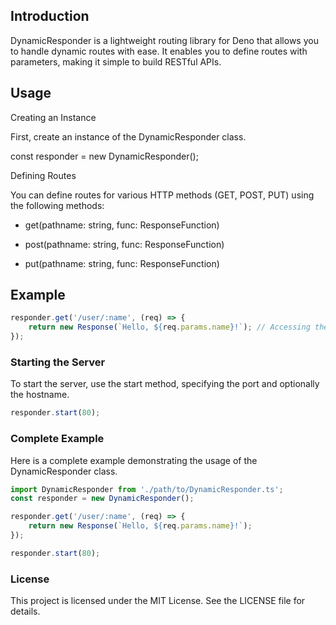 ## Introduction

DynamicResponder is a lightweight routing library for Deno that allows you to handle dynamic routes with ease. It enables you to define routes with parameters, making it simple to build RESTful APIs.


## Usage

Creating an Instance

First, create an instance of the DynamicResponder class.

const responder = new DynamicResponder();

Defining Routes

You can define routes for various HTTP methods (GET, POST, PUT) using the following methods:

- get(pathname: string, func: ResponseFunction)

- post(pathname: string, func: ResponseFunction)

- put(pathname: string, func: ResponseFunction)



## Example

```typescript
responder.get('/user/:name', (req) => {
    return new Response(`Hello, ${req.params.name}!`); // Accessing the parameter
});
```



### Starting the Server

To start the server, use the start method, specifying the port and optionally the hostname.


```typescript
responder.start(80);
```


### Complete Example

Here is a complete example demonstrating the usage of the DynamicResponder class.

```typescript
import DynamicResponder from './path/to/DynamicResponder.ts';
const responder = new DynamicResponder();

responder.get('/user/:name', (req) => {
    return new Response(`Hello, ${req.params.name}!`);
});

responder.start(80);
```


### License



This project is licensed under the MIT License. See the LICENSE file for details.
